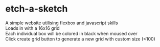 # etch-a-sketch
A simple website utilising flexbox and javascript skills\
Loads in with a 16x16 grid\
Each individual box will be colored in black when moused over\
Click create grid button to generate a new grid with custom size (<100)
